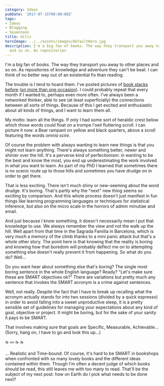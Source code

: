 ```yaml
---
category: Ideas
pubDate: '2017-07-15T00:00:00Z'
tags:
- Ideas
- Blogging
- Seventeen
title: Hills
heroImage: ../../assets/images/defaultHero.jpg
description: I'm a big fan of books. The way they transport you away to other places
  and so on. As repositories
---
```

I'm a big fan of books. The way they transport you away to other places and so on. As repositories of knowledge and adventure they can't be beat. I can think of no better way out of an existential fix than reading.

The trouble is I tend to hoard them. I've posted pictures of [book stacks before](https://mattischrome.com/reading-list-mid-april-2012/) ([on more than one occasion](https://mattischrome.com/another-reading-list/)). I could probably repeat that every month if I wanted to, perhaps even more often. I've always been a networked thinker, able to see (at least superficially) the connections between all sorts of things. Because of this I get excited and enthusiastic about all kinds of things, and I want to learn them all. 

My motto: learn all the things. If only I had some sort of heraldic crest below which those words could float on a trompe l'oeil fluttering scroll. I can picture it now: a Bear rampant on yellow and black quarters, above a scroll featuring the words *omnia scire*. 

Of course the problem with always wanting to learn new things is that you might not learn anything. There's always something better, newer and shinier over the hill. It's a perverse kind of perfectionism: in wanting to be the best and know the most, you end up underestimating the work involved in what you want to learn. As part of my PhD I learned that sometimes there is no scenic route up to those hills and sometimes you have drudge on in order to get there.

That is less exciting. There isn't much shiny or new-seeming about the word drudge. It's boring. That's partly why the "next" new thing seems so exciting by comparison. And this whole process doesn't just manifest in fun things like learning programming languages or techniques for statistical inference, but also on the micro scale in the horrors of admin minutiae and email.

And just because I know something, it doesn't necessarily mean I put that knowledge to use. We always remember the view and not the walk up the hill. Well apart from that time in the Sagrada Familia in Barcelona, which is very much a memory of the climb thanks to a mini panic attack but that's a whole other story. The point here is that knowing that the reality is boring and knowing how that boredom will probably deflect me on to attempting something else doesn't really prevent it from happening. So what do you do? Well...

Do you want hear about something else that's boring? The single most boring sentence in the whole English language? Ready? "Let's make sure these are SMART objectives ok?" There are variations but pretty much any sentence that invokes the SMART acronym is a crime against sentences.

Well, not really. Despite the fact that I have to break up recalling what the acronym actually stands for into two sessions (divided by a quick espresso) in order to avoid falling into a sweet unproductive sleep, it is a pretty sensible set of guidelines for managing your expectations about any kind of goal, objective or project. It might be boring, but for the sake of your sanity it pays to be SMART.

That involves making sure that goals are Specific, Measurable, Achievable... (Sorry, hang on, I have to go and look this up...)

&#x2615; &#x1f4a4; &#x2615; &#x2615;

... Realistic and Time-bound. Of course, it's hard to be SMART in bookshops when confronted with so many lovely books and the different ideas contained within them. Though I'm often a decent judge of which books should be read, this still leaves me with too many to read. That'll be the subject of my next post: how on Earth do I pick what needs to be done next?